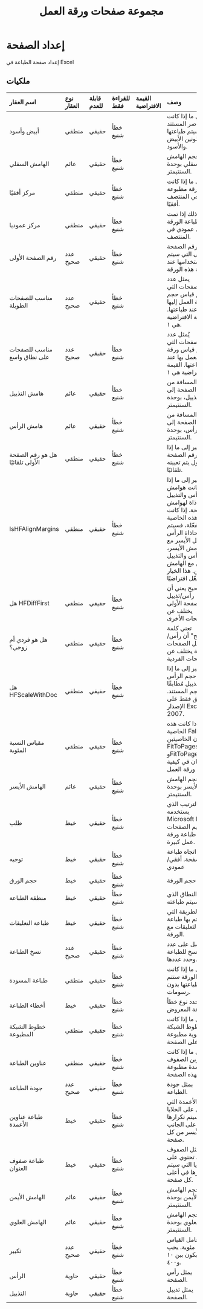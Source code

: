 ﻿---
title: مجموعة صفحات ورقة العمل
second_title: Aspose.Cells Cloud Documen
linktitle: مجموعة الصفحات
type: docs
url: /ar/page-setup/
keywords: An Excel worksheet page setup
description: يدعم Cloud REST إضافة ورقة عمل. تدعم مجموعة أدوات تطوير البرامج (SDK) أنواعًا مختلفة من لغات التطوير، بما في ذلك Android وGo وNodeJS وRuby وSwift.
weight: 20
kwords: Excel، Office السحابة، REST API، جدول بيانات، PDF، CSV، Json، Markdown، إعداد صفحة ورقة عمل Excel
---
# **إعداد الصفحة**

إعداد صفحة الطباعة في Excel

## **ملكيات**

| اسم العقار| نوع العقار| قابلة للعدم| للقراءة فقط| القيمة الافتراضية| وصف|
|:- |:- |:- |:- |:- |:- |
|أبيض وأسود|منطقي|حقيقي| خطأ شنيع||يمثل ما إذا كانت عناصر المستند سيتم طباعتها باللونين الأبيض والأسود.|
|الهامش السفلي|عائم|حقيقي| خطأ شنيع||يمثل حجم الهامش السفلي بوحدة السنتيمتر.|
|مركز أفقيًا|منطقي|حقيقي| خطأ شنيع||يمثل ما إذا كانت الورقة مطبوعة في المنتصف أفقيًا.|
|مركز عموديا|منطقي|حقيقي| خطأ شنيع||يمثل ذلك إذا تمت طباعة الورقة بشكل عمودي في المنتصف.|
|رقم الصفحة الأولى|عدد صحيح|حقيقي| خطأ شنيع||يمثل رقم الصفحة الأولى التي سيتم استخدامها عند طباعة هذه الورقة.|
|مناسب للصفحات الطويلة|عدد صحيح|حقيقي| خطأ شنيع||يمثل عدد الصفحات التي سيتم قياس حجم ورقة العمل إليها عند طباعتها. القيمة الافتراضية هي ١.|
|مناسب للصفحات على نطاق واسع|عدد صحيح|حقيقي| خطأ شنيع||يُمثل عدد الصفحات التي سيتم قياس ورقة العمل بها عند طباعتها. القيمة الافتراضية هي ١.|
|هامش التذييل|عائم|حقيقي| خطأ شنيع||يمثل المسافة من أسفل الصفحة إلى التذييل، بوحدة السنتيمتر.|
|هامش الرأس|عائم|حقيقي| خطأ شنيع||يمثل المسافة من أعلى الصفحة إلى الرأس، بوحدة السنتيمتر.|
|هل هو رقم الصفحة الأولى تلقائيًا|منطقي|حقيقي| خطأ شنيع||يشير إلى ما إذا كان رقم الصفحة الأول يتم تعيينه تلقائيًا.|
|IsHFAlignMargins|منطقي|حقيقي| خطأ شنيع||يُشير إلى ما إذا كانت هوامش الرأس والتذييل مُحاذاة لهوامش الصفحة. إذا كانت هذه الخاصية مُفعّلة، فسيتم محاذاة الرأس والتذييل الأيسر مع الهامش الأيسر، والرأس والتذييل الأيمن مع الهامش الأيمن. هذا الخيار مُفعّل افتراضيًا.|
|هل HFDiffFirst|منطقي|حقيقي| خطأ شنيع||صحيح يعني أن رأس/تذييل الصفحة الأولى يختلف عن الصفحات الأخرى.|
|هل هو فردي أم زوجي؟|منطقي|حقيقي| خطأ شنيع||تعني كلمة "صحيح" أن رأس/تذييل الصفحات الفردية يختلف عن الصفحات الفردية.|
|هل HFScaleWithDoc|منطقي|حقيقي| خطأ شنيع||يُشير إلى ما إذا كان حجم الرأس والتذييل مُطابقًا لحجم المستند. ينطبق فقط على الإصدار Excel 2007.|
|مقياس النسبة المئوية|منطقي|حقيقي| خطأ شنيع||إذا كانت هذه الخاصية False، فإن الخاصيتين FitToPagesWide وFitToPagesTall تتحكمان في كيفية قياس ورقة العمل.|
|الهامش الأيسر|عائم|حقيقي| خطأ شنيع||يمثل حجم الهامش الأيسر بوحدة السنتيمتر.|
|طلب|خيط|حقيقي| خطأ شنيع||يمثل الترتيب الذي يستخدمه Microsoft Excel لترقيم الصفحات عند طباعة ورقة عمل كبيرة.|
|توجيه|خيط|حقيقي| خطأ شنيع|| يمثل اتجاه طباعة الصفحة. أفقي/عمودي|
|حجم الورق|خيط|حقيقي| خطأ شنيع||يمثل حجم الورقة.|
|منطقة الطباعة|خيط|حقيقي| خطأ شنيع||يمثل النطاق الذي سيتم طباعته.|
|طباعة التعليقات|خيط|حقيقي| خطأ شنيع||يمثل الطريقة التي تتم بها طباعة التعليقات مع الورقة.|
|نسخ الطباعة|عدد صحيح|حقيقي| خطأ شنيع||احصل على عدد النسخ للطباعة وحدد عددها.|
|طباعة المسودة|منطقي|حقيقي| خطأ شنيع||يمثل ما إذا كانت الورقة ستتم طباعتها بدون رسومات.|
|أخطاء الطباعة|خيط|حقيقي| خطأ شنيع||يحدد نوع خطأ الطباعة المعروض.|
|خطوط الشبكة المطبوعة|منطقي|حقيقي| خطأ شنيع||يمثل ما إذا كانت خطوط الشبكة الخلوية مطبوعة على الصفحة.|
|عناوين الطباعة|منطقي|حقيقي| خطأ شنيع||يمثل ما إذا كانت عناوين الصفوف والأعمدة مطبوعة بهذه الصفحة.|
|جودة الطباعة|عدد صحيح|حقيقي| خطأ شنيع||يمثل جودة الطباعة.|
|طباعة عناوين الأعمدة|خيط|حقيقي| خطأ شنيع||يمثل الأعمدة التي تحتوي على الخلايا التي سيتم تكرارها على الجانب الأيسر من كل صفحة.|
|طباعة صفوف العنوان|خيط|حقيقي| خطأ شنيع||يمثل الصفوف التي تحتوي على الخلايا التي سيتم تكرارها في أعلى كل صفحة.|
|الهامش الأيمن|عائم|حقيقي| خطأ شنيع||يمثل حجم الهامش الأيمن بوحدة السنتيمتر.|
|الهامش العلوي|عائم|حقيقي| خطأ شنيع||يمثل حجم الهامش العلوي بوحدة السنتيمتر.|
|تكبير|عدد صحيح|حقيقي| خطأ شنيع||يُمثل عامل القياس كنسبة مئوية. يجب أن يكون بين ١٠ و٤٠٠.|
|الرأس|حاوية|حقيقي| خطأ شنيع||يمثل رأس الصفحة.|
|التذييل|حاوية|حقيقي| خطأ شنيع||يمثل تذييل الصفحة.|
